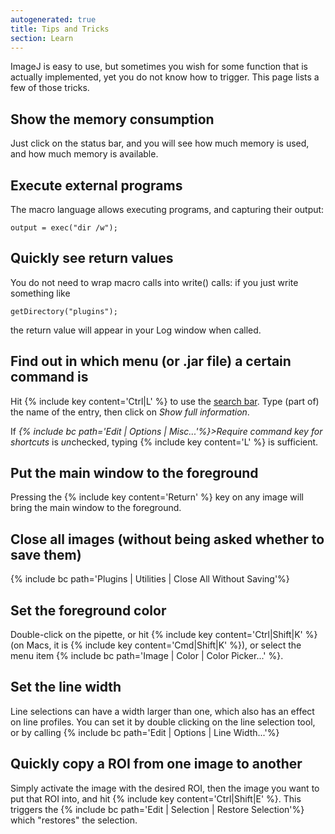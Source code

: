 ```yaml
---
autogenerated: true
title: Tips and Tricks
section: Learn
---
```



ImageJ is easy to use, but sometimes you wish for some function that is actually implemented, yet you do not know how to trigger. This page lists a few of those tricks.

Show the memory consumption
---------------------------

Just click on the status bar, and you will see how much memory is used, and how much memory is available.

Execute external programs
-------------------------

The macro language allows executing programs, and capturing their output:

`output = exec("dir /w");`

Quickly see return values
-------------------------

You do not need to wrap macro calls into write() calls: if you just write something like

`getDirectory("plugins");`

the return value will appear in your Log window when called.

Find out in which menu (or .jar file) a certain command is
----------------------------------------------------------

Hit {% include key content='Ctrl\|L' %} to use the [search bar](/learn/getting-started#the-search-bar). Type (part of) the name of the entry, then click on *Show full information*.

If *{% include bc path='Edit | Options | Misc...'%}&gt;Require command key for shortcuts* is *un*checked, typing {% include key content='L' %} is sufficient.

Put the main window to the foreground
-------------------------------------

Pressing the {% include key content='Return' %} key on any image will bring the main window to the foreground.

Close all images (without being asked whether to save them)
-----------------------------------------------------------

{% include bc path='Plugins | Utilities | Close All Without Saving'%}

Set the foreground color
------------------------

Double-click on the pipette, or hit {% include key content='Ctrl\|Shift\|K' %} (on Macs, it is {% include key content='Cmd\|Shift\|K' %}), or select the menu item {% include bc path='Image | Color | Color Picker...' %}.

Set the line width
------------------

Line selections can have a width larger than one, which also has an effect on line profiles. You can set it by double clicking on the line selection tool, or by calling {% include bc path='Edit | Options | Line Width...'%}

Quickly copy a ROI from one image to another
--------------------------------------------

Simply activate the image with the desired ROI, then the image you want to put that ROI into, and hit {% include key content='Ctrl\|Shift\|E' %}. This triggers the {% include bc path='Edit | Selection | Restore Selection'%} which "restores" the selection.
